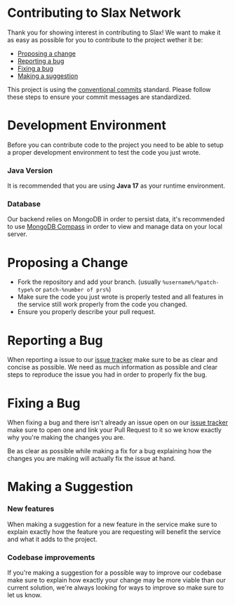 # Contributing to Slax Network
Thank you for showing interest in contributing to Slax! We want to make it as easy as possible for you to contribute to the project wether it be:
- [Proposing a change](#proposing-a-change)
- [Reporting a bug](#reporting-a-bug)
- [Fixing a bug](#fixing-a-bug)
- [Making a suggestion](#making-a-suggestion)

This project is using the [conventional commits](https://www.conventionalcommits.org/en/v1.0.0/) standard. Please follow these steps to ensure your commit messages are standardized.

# Development Environment
Before you can contribute code to the project you need to be able to setup a proper development environment to test the code you just wrote.

### Java Version
It is recommended that you are using **Java 17** as your runtime environment.

### Database
Our backend relies on MongoDB in order to persist data, it's recommended to use [MongoDB Compass](https://www.mongodb.com/try/download/compass) in order to view and manage data on your local server.

# Proposing a Change
* Fork the repository and add your branch. (usually `%username%/%patch-type%` or `patch-%number of prs%`)
* Make sure the code you just wrote is properly tested and all features in the service still work properly from the code you changed.
* Ensure you properly describe your pull request.

# Reporting a Bug
When reporting a issue to our [issue tracker](https://github.com/SlaxNetwork/kyouko/issues) make sure to be as clear and concise as possible.
We need as much information as possible and clear steps to reproduce the issue you had in order to properly fix the bug.

# Fixing a Bug
When fixing a bug and there isn't already an issue open on our [issue tracker](https://github.com/SlaxNetwork/kyouko/issues) make sure to open one and link your Pull Request to it
so we know exactly why you're making the changes you are.

Be as clear as possible while making a fix for a bug explaining how the changes you are making will actually fix the issue at hand.

# Making a Suggestion
### New features
When making a suggestion for a new feature in the service make sure to explain exactly how the feature you are requesting will benefit the service and what it adds to the project.

### Codebase improvements
If you're making a suggestion for a possible way to improve our codebase make sure to explain how exactly your change may be more viable than our current solution, we're always looking for ways to improve so make sure to let us know.
